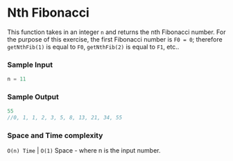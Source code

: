 # Nth Fibonacci

This function takes in an integer `n` and returns the nth Fibonacci number.
For the purpose of this exercise, the first Fibonacci number is `F0 = 0`; therefore `getNthFib(1)` is equal to `F0`, `getNthFib(2)` is equal to `F1`, etc..

### Sample Input
```javascript
n = 11
```
### Sample Output
```javascript
55
//0, 1, 1, 2, 3, 5, 8, 13, 21, 34, 55
```
### Space and Time complexity 
`O(n) Time` | `O(1)` Space - where n is the input number.